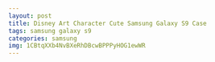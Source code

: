 ```yaml
---
layout: post
title: Disney Art Character Cute Samsung Galaxy S9 Case
tags: samsung galaxy s9
categories: samsung
img: 1CBtqXXb4NvBXeRhDBcwBPPPyHOG1ewWR
---
```

